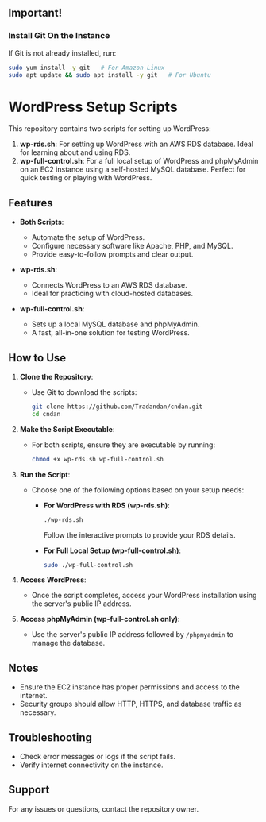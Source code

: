 ## **Important!**
### **Install Git On the Instance**
If Git is not already installed, run:
```bash
sudo yum install -y git   # For Amazon Linux
sudo apt update && sudo apt install -y git   # For Ubuntu
```

# WordPress Setup Scripts

This repository contains two scripts for setting up WordPress:

1. **wp-rds.sh**: For setting up WordPress with an AWS RDS database. Ideal for learning about and using RDS.
2. **wp-full-control.sh**: For a full local setup of WordPress and phpMyAdmin on an EC2 instance using a self-hosted MySQL database. Perfect for quick testing or playing with WordPress.

## Features
- **Both Scripts**:
  - Automate the setup of WordPress.
  - Configure necessary software like Apache, PHP, and MySQL.
  - Provide easy-to-follow prompts and clear output.
  
- **wp-rds.sh**:
  - Connects WordPress to an AWS RDS database.
  - Ideal for practicing with cloud-hosted databases.

- **wp-full-control.sh**:
  - Sets up a local MySQL database and phpMyAdmin.
  - A fast, all-in-one solution for testing WordPress.

## How to Use
1. **Clone the Repository**:
   - Use Git to download the scripts:
     ```bash
     git clone https://github.com/Tradandan/cndan.git
     cd cndan
     ```

2. **Make the Script Executable**:
   - For both scripts, ensure they are executable by running:
     ```bash
     chmod +x wp-rds.sh wp-full-control.sh
     ```

3. **Run the Script**:
   - Choose one of the following options based on your setup needs:
     - **For WordPress with RDS (wp-rds.sh)**:
       ```bash
       ./wp-rds.sh
       ```
       Follow the interactive prompts to provide your RDS details.

     - **For Full Local Setup (wp-full-control.sh)**:
       ```bash
       sudo ./wp-full-control.sh
       ```

4. **Access WordPress**:
   - Once the script completes, access your WordPress installation using the server's public IP address.

5. **Access phpMyAdmin (wp-full-control.sh only)**:
   - Use the server's public IP address followed by `/phpmyadmin` to manage the database.

## Notes
- Ensure the EC2 instance has proper permissions and access to the internet.
- Security groups should allow HTTP, HTTPS, and database traffic as necessary.

## Troubleshooting
- Check error messages or logs if the script fails.
- Verify internet connectivity on the instance.

## Support
For any issues or questions, contact the repository owner.

